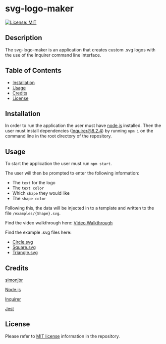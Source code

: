 # svg-logo-maker

[![License: MIT](https://shields.io/badge/License-MIT-yellow.svg)](https://opensource.org/licenses/MIT)

## Description

The svg-logo-maker is an application that creates custom .svg logos with the use of the Inquirer command line interface.

## Table of Contents

- [Installation](#installation)
- [Usage](#usage)
- [Credits](#credits)
- [License](#license)

## Installation

In order to run the application the user must have [node.js](https://nodejs.org/en/download/current) installed. Then the user must install dependencies (Inquirer@8.2.4) by running `npm i` on the command line in the root directory of the repository.

## Usage

To start the application the user must run `npm start`.

The user will then be prompted to enter the following information:
- The `text` for the logo
- The `text color`
- Which `shape` they would like 
- The `shape color`

Following this, the data will be injected in to a template and written to the file `/examples/{Shape}.svg`.

Find the video walkthrough here:
[Video Walkthrough](https://drive.google.com/file/d/1xcsfKPIh0h0wBQ_w5Nf2zNx_f3-3s9Ep/view)

Find the example .svg files here:
- [Circle.svg](./examples/Circle.svg)
- [Square.svg](./examples/Square.svg)
- [Triangle.svg](./examples/Triangle.svg)

## Credits

[simonjbr](https://github.com/simonjbr)

[Node.js](https://nodejs.org/en)

[Inquirer](https://www.npmjs.com/package/inquirer)

[Jest](https://www.npmjs.com/package/jest)

## License

Please refer to [MIT license](./LICENSE) information in the repository.